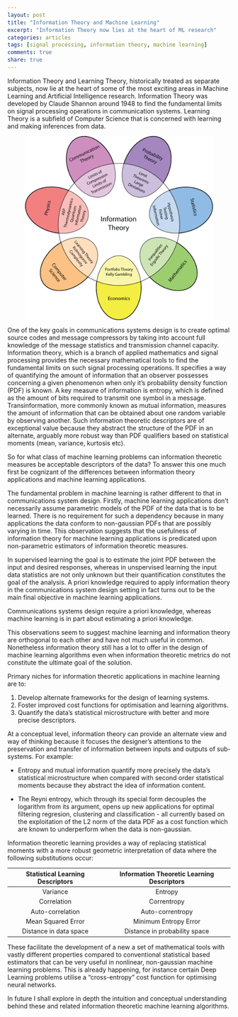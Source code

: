```yaml
---
layout: post
title: "Information Theory and Machine Learning"
excerpt: "Information Theory now lies at the heart of ML research"
categories: articles
tags: [signal processing, information theory, machine learning]
comments: true
share: true
---
```



Information Theory and Learning Theory, historically treated as separate subjects, now lie at the heart of some of the most exciting areas in Machine Learning and Artificial Intelligence research.  Information Theory was developed by Claude Shannon around 1948 to find the fundamental limits on signal processing operations in communication systems.  Learning Theory is a subfield of Computer Science that is concerned with learning and making inferences from data.

<figure class="centre">
	<a href="/images/it.png"><img src="/images/it.png" alt="image" align="middle"></a>
	<figcaption><a href="/images/it.png" title=" "> </a> </figcaption>
</figure>

One of the key goals in communications systems design is to create optimal source codes and message compressors by taking into account full knowledge of the message statistics and transmission channel capacity.  Information theory, which is a branch of applied mathematics and signal processing provides the necessary mathematical tools to find the fundamental limits on such signal processing operations.  It specifies a way of quantifying the amount of information that an observer possesses concerning a given phenomenon when only it’s probability density function (PDF) is known.  A key measure of information is entropy, which is defined as the amount of bits required to transmit one symbol in a message.  Transinformation, more commonly known as mutual information, measures the amount of information that can be obtained about one random variable by observing another.  Such information theoretic descriptors are of exceptional value because they abstract the structure of the PDF in an alternate, arguably more robust way than PDF qualifiers based on statistical moments (mean, variance, kurtosis etc).

So for what class of machine learning problems can information theoretic measures be acceptable descriptors of the data?  To answer this one much first be cognizant of the differences between information theory applications and machine learning applications. 

The fundamental problem in machine learning is rather different to that in communications system design.  Firstly, machine learning applications don’t necessarily assume parametric models of the PDF of the data that is to be learned.  There is no requirement for such a dependency because in many applications the data conform to non-gaussian PDFs that are possibly varying in time.  This observation suggests that the usefulness of information theory for machine learning applications is predicated upon non-parametric estimators of information theoretic measures.  

In supervised learning the goal is to estimate the joint PDF between the input and desired responses, whereas in unspervised learning the input data statistics are not only unknown but their quantification constitutes the goal of the analysis.    A priori knowledge required to apply information theory in the communications system design setting in fact turns out to be the main final objective in machine learning applications. 
 
Communications systems design require a priori knowledge, whereas machine learning is in part about estimating a priori knowledge.

This observations seem to suggest machine learning and information theory are orthogonal to each other and have not much useful in common.  Nonetheless information theory still has a lot to offer in the design of machine learning algorithms even when information theoretic metrics do not constitute the ultimate goal of the solution.

Primary niches for information theoretic applications in machine learning are to:

1. Develop alternate frameworks for the design of learning systems.
2. Foster improved cost functions for optimisation and learning algorithms.
3. Quantify the data’s statistical microstructure with better and more precise descriptors.

At a conceptual level, information theory can provide an alternate view and way of thinking because it focuses the designer’s attentions to the preservation and transfer of information between inputs and outputs of sub-systems.  For example:

* Entropy and mutual information quantify more precisely the data’s statistical microstructure when compared with second order statistical moments because they abstract the idea of information content.  

* The Reyni entropy, which through its special form decouples the logarithm from its argument, opens up new applications for optimal filtering regresion, clustering and classification - all currently based on the exploitation of the L2 norm of the data PDF as a cost function which are known to underperform when the data is non-gaussian.

Information theoretic learning provides a way of replacing statistical moments with a more robust geometric interpretation of data where the following substitutions occur:

| Statistical Learning Descriptors  | Information Theoretic Learning Descriptors  |
|:---:|:---:|
|  Variance | Entropy  |
|  Correlation | Correntropy |
|  Auto-correlation | Auto-correntropy |
|  Mean Squared Error | Minimum Entropy Error |
|  Distance in data space | Distance in probability space |

These facilitate the development of a new a set of mathematical tools with vastly different properties compared to conventional statistical based estimators that can be very useful in nonlinear, non-gaussian machine learning problems. This is already happening, for instance certain Deep Learning problems utilise a “cross-entropy” cost function for optimising neural networks. 

In future I shall explore in depth the intuition and conceptual understanding behind these and related information theoretic machine learning algorithms.


